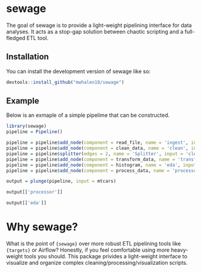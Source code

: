 
<!-- README.md is generated from README.Rmd. Please edit that file -->

# sewage

<!-- badges: start -->
<!-- badges: end -->

The goal of sewage is to provide a light-weight pipelining interface for
data analyses. It acts as a stop-gap solution between chaotic scripting
and a full-fledged ETL tool.

## Installation

You can install the development version of sewage like so:

``` r
devtools::install_github("mwhalen18/sewage")
```

## Example

Below is an exmaple of a simple pipelime that can be constructed.

``` r
library(sewage)
pipeline = Pipeline()
```

``` r
pipeline = pipeline$add_node(component = read_file, name = 'ingest', input = '[START]')
pipeline = pipeline$add_node(component = clean_data, name = 'clean', input = 'ingest')
pipeline = pipeline$splitter(edges = 2, name = 'Splitter', input = 'clean')
pipeline = pipeline$add_node(component = transform_data, name = 'transform', input = 'Splitter.output_1')
pipeline = pipeline$add_node(component = histogram, name = 'eda', input = 'Splitter.output_2')
pipeline = pipeline$add_node(component = process_data, name = 'processor', input = 'transform')
```

``` r
output = plunge(pipeline, input = mtcars)
```

``` r
output[['processor']]
```

``` r
output[['eda']]
```

# Why sewage?

What is the point of `{sewage}` over more robust ETL pipelining tools
like `{targets}` or Airflow? Honestly, if you feel comfortable using
more heavy-weight tools you should. This package privides a light-weight
interface to visualize and organize complex
cleaning/processing/visualization scripts.
